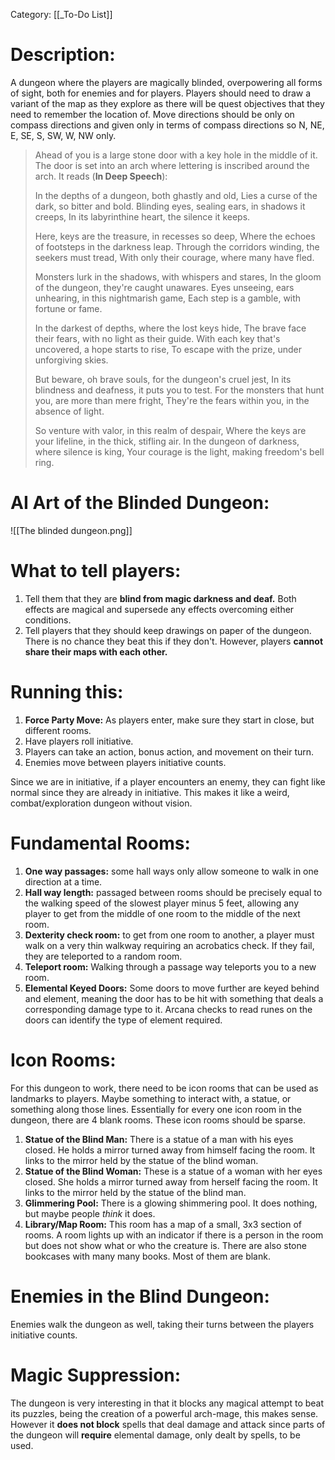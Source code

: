 Category: [[_To-Do List]]
# Description:
A dungeon where the players are magically blinded, overpowering all forms of sight, both for enemies and for players. Players should need to draw a variant of the map as they explore as there will be quest objectives that they need to remember the location of. Move directions should be only on compass directions and given only in terms of compass directions so N, NE, E, SE, S, SW, W, NW only.

> Ahead of you is a large stone door with a key hole in the middle of it. The door is set into an arch where lettering is inscribed around the arch. It reads (**In Deep Speech**): 
> 
> In the depths of a dungeon, both ghastly and old, 
> Lies a curse of the dark, so bitter and bold. 
> Blinding eyes, sealing ears, in shadows it creeps, 
> In its labyrinthine heart, the silence it keeps.
> 
> Here, keys are the treasure, in recesses so deep, 
> Where the echoes of footsteps in the darkness leap. 
> Through the corridors winding, the seekers must tread, 
> With only their courage, where many have fled.
>
> Monsters lurk in the shadows, with whispers and stares, 
> In the gloom of the dungeon, they're caught unawares. 
> Eyes unseeing, ears unhearing, in this nightmarish game, 
> Each step is a gamble, with fortune or fame.
>
> In the darkest of depths, where the lost keys hide, 
> The brave face their fears, with no light as their guide. 
> With each key that's uncovered, a hope starts to rise, 
> To escape with the prize, under unforgiving skies.
>
> But beware, oh brave souls, for the dungeon's cruel jest,
> In its blindness and deafness, it puts you to test. 
> For the monsters that hunt you, are more than mere fright, 
> They're the fears within you, in the absence of light.
>
> So venture with valor, in this realm of despair, 
> Where the keys are your lifeline, in the thick, stifling air. 
> In the dungeon of darkness, where silence is king, 
> Your courage is the light, making freedom's bell ring.

# AI Art of the Blinded Dungeon:
![[The blinded dungeon.png]]
# What to tell players:
1. Tell them that they are **blind from magic darkness and deaf.** Both effects are magical and supersede any effects overcoming either conditions. 
2. Tell players that they should keep drawings on paper of the dungeon. There is no chance they beat this if they don't. However, players **cannot share their maps with each other.** 
# Running this: 
1. **Force Party Move:** As players enter, make sure they start in close, but different rooms.
2. Have players roll initiative.
3. Players can take an action, bonus action, and movement on their turn.
4. Enemies move between players initiative counts. 

Since we are in initiative, if a player encounters an enemy, they can fight like normal since they are already in initiative. This makes it like a weird, combat/exploration dungeon without vision. 
# Fundamental Rooms:
1. **One way passages:** some hall ways only allow someone to walk in one direction at a time.
2. **Hall way length:** passaged between rooms should be precisely equal to the walking speed of the slowest player minus 5 feet, allowing any player to get from the middle of one room to the middle of the next room. 
3. **Dexterity check room:** to get from one room to another, a player must walk on a very thin walkway requiring an acrobatics check. If they fail, they are teleported to a random room.
4. **Teleport room:** Walking through a passage way teleports you to a new room.
5. **Elemental Keyed Doors:** Some doors to move further are keyed behind and element, meaning the door has to be hit with something that deals a corresponding damage type to it. Arcana checks to read runes on the doors can identify the type of element required. 
# Icon Rooms:
For this dungeon to work, there need to be icon rooms that can be used as landmarks to players. Maybe something to interact with, a statue, or something along those lines. Essentially for every one icon room in the dungeon, there are 4 blank rooms. These icon rooms should be sparse. 
1. **Statue of the Blind Man:** There is a statue of a man with his eyes closed. He holds a mirror turned away from himself facing the room. It links to the mirror held by the statue of the blind woman.
2. **Statue of the Blind Woman:** These is a statue of a woman with her eyes closed. She holds a mirror turned away from herself facing the room. It links to the mirror held by the statue of the blind man.
3. **Glimmering Pool:** There is a glowing shimmering pool. It does nothing, but maybe people *think* it does. 
4. **Library/Map Room:** This room has a map of a small, 3x3 section of rooms. A room lights up with an indicator if there is a person in the room but does not show what or who the creature is. There are also stone bookcases with many many books. Most of them are blank. 
# Enemies in the Blind Dungeon:
Enemies walk the dungeon as well, taking their turns between the players initiative counts. 
# Magic Suppression:
The dungeon is very interesting in that it blocks any magical attempt to beat its puzzles, being the creation of a powerful arch-mage, this makes sense. However it **does not block** spells that deal damage and attack since parts of the dungeon will **require** elemental damage, only dealt by spells, to be used. 